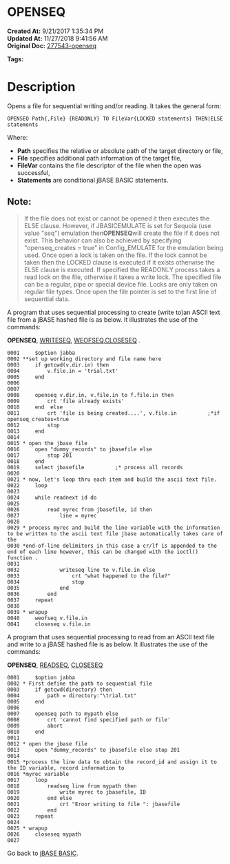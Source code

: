 # OPENSEQ

**Created At:** 9/21/2017 1:35:34 PM  
**Updated At:** 11/27/2018 9:41:56 AM  
**Original Doc:** [277543-openseq](https://docs.jbase.com/36868-jbase-basic/277543-openseq)  

**Tags:**
<badge text='records handling' vertical='middle' />
<badge text='file handling' vertical='middle' />

# Description

Opens a file for sequential writing and/or reading. It takes the general form:

```
OPENSEQ Path{,File} {READONLY} TO FileVar{LOCKED statements} THEN|ELSE statements
```

Where:

- **Path** specifies the relative or absolute path of the target directory or file,
- **File** specifies additional path information of the target file,
- **FileVar** contains the file descriptor of the file when the open was successful,
- **Statements** are conditional jBASE BASIC statements.


## Note: 


> If the file does not exist or cannot be opened it then executes the ELSE clause. However, if JBASICEMULATE is set for Sequoia (use value "seq") emulation then**OPENSEQ**will create the file if it does not exist. This behavior can also be achieved by specifying "openseq\_creates = true" in Config\_EMULATE for the emulation being used. Once open a lock is taken on the file. If the lock cannot be taken then the LOCKED clause is executed if it exists otherwise the ELSE clause is executed. If specified the READONLY process takes a read lock on the file, otherwise it takes a write lock. The specified file can be a regular, pipe or special device file. Locks are only taken on regular file types. Once open the file pointer is set to the first line of sequential data.




A program that uses sequential processing to create (write to)an ASCII text file from a jBASE hashed file is as below. It illustrates the use of the commands:

**OPENSEQ**, [WRITESEQ](./../writeseq), [WEOFSEQ](./../weofseq),[CLOSESEQ](./../closeseq) .

```
0001     $option jabba
0002 **set up working directory and file name here
0003     if getcwd(v.dir.in) then
0004         v.file.in = 'trial.txt'
0005     end
0006
0007
0008     openseq v.dir.in, v.file.in to f.file.in then
0009         crt 'file already exists'
0010     end  else
0011         crt 'file is being created....', v.file.in          ;*if openseq_creates=true
0012         stop
0013     end
0014
0015 * open the jbase file
0016     open "dummy_records" to jbasefile else
0017         stop 201
0018     end
0019     select jbasefile          ;* process all records
0020
0021 * now, let's loop thru each item and build the ascii text file.
0022     loop
0023
0024     while readnext id do
0025        
0026         read myrec from jbasefile, id then
0027             line = myrec
0028
0029 * process myrec and build the line variable with the information to be written to the ascii text file jbase automatically takes care of the
0030 *end-of-line delimiters in this case a cr/lf is appended to the end of each line however, this can be changed with the ioctl() function .
0031
0032             writeseq line to v.file.in else
0033                 crt "what happened to the file?"
0034                 stop
0035             end
0036         end
0037     repeat
0038
0039 * wrapup
0040     weofseq v.file.in
0041     closeseq v.file.in
```



A program that uses sequential processing to read from an ASCII text file and write to a jBASE hashed file is as below. It illustrates the use of the commands:

**OPENSEQ**, [READSEQ](./../readseq), [CLOSESEQ](./../closeseq)



```
0001     $option jabba
0002 * First define the path to sequential file        
0003     if getcwd(directory) then
0004         path = directory:"\trial.txt"
0005     end
0006
0007     openseq path to mypath else
0008         crt 'cannot find specified path or file'
0009         abort
0010     end
0011
0012 * open the jbase file
0013     open "dummy_records" to jbasefile else stop 201
0014
0015 *process the line data to obtain the record_id and assign it to the ID variable, record information to
0016 *myrec variable
0017     loop
0018         readseq line from mypath then
0019             write myrec to jbasefile, ID
0020         end else
0021             crt "Eroor writing to file ": jbasefile
0022         end
0023     repeat
0024
0025 * wrapup
0026     closeseq mypath
0027
```



Go back to [jBASE BASIC](./../jbase-basic-programmers-reference-guide).
